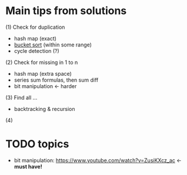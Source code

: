 # Main tips from solutions

(1) Check for duplication
- hash map (exact)
- [bucket sort](https://www.geeksforgeeks.org/bucket-sort-2/) (within some range)
- cycle detection (?)

(2) Check for missing in 1 to n
- hash map (extra space)
- series sum formulas, then sum diff
- bit manipulation <- harder

(3) Find all ... 
- backtracking & recursion

(4) 



# TODO topics 
- bit manipulation: https://www.youtube.com/watch?v=ZusiKXcz_ac <- **must have!**


